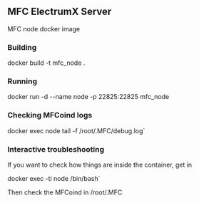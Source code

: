 ## MFC ElectrumX Server

MFC node docker image

### Building

docker build -t mfc_node .

### Running

docker run -d --name node -p 22825:22825 mfc_node

### Checking MFCoind logs

docker exec node tail -f /root/.MFC/debug.log`

### Interactive troubleshooting

If you want to check how things are inside the container, get in

docker exec -ti node /bin/bash`

Then check the MFCoind in /root/.MFC 
